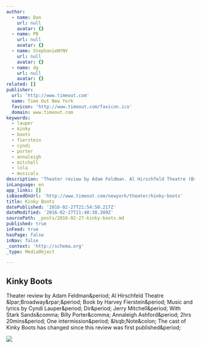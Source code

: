 ```yaml
---
author:
  - name: Dan
    url: null
    avatar: {}
  - name: PB
    url: null
    avatar: {}
  - name: StephanieNYNY
    url: null
    avatar: {}
  - name: dg
    url: null
    avatar: {}
related: []
publisher:
  url: 'http://www.timeout.com'
  name: Time Out New York
  favicon: 'http://www.timeout.com/favicon.ico'
  domain: www.timeout.com
keywords:
  - lauper
  - kinky
  - boots
  - fierstein
  - cyndi
  - porter
  - annaleigh
  - mitchell
  - lola
  - musicals
description: 'Theater review by Adam Feldman. Al Hirschfeld Theatre (Broadway). Book by Harvey Fierstein. Music and lyrics by Cyndi Lauper. Dir. Jerry Mitchell. With Stark Sands, Billy Porter, Annaleigh Ashford. 2hrs 20mins. One intermission. [Note: The cast of Kinky Boots has changed since this review was first published.'
inLanguage: en
app_links: []
isBasedOnUrl: 'http://www.timeout.com/newyork/theater/kinky-boots'
title: Kinky Boots
datePublished: '2016-02-27T21:54:50.217Z'
dateModified: '2016-02-27T21:48:38.309Z'
sourcePath: _posts/2016-02-27-kinky-boots.md
published: true
inFeed: true
hasPage: false
inNav: false
_context: 'http://schema.org'
_type: MediaObject

---
```

<article style=""><h1>Kinky Boots</h1><p>Theater review by Adam Feldman&amp;period; Al Hirschfeld Theatre &amp;lpar;Broadway&amp;rpar;&amp;period; Book by Harvey Fierstein&amp;period; Music and lyrics by Cyndi Lauper&amp;period; Dir&amp;period; Jerry Mitchell&amp;period; With Stark Sands&amp;comma; Billy Porter&amp;comma; Annaleigh Ashford&amp;period; 2hrs 20mins&amp;period; One intermission&amp;period; &amp;lsqb;Note&amp;colon; The cast of Kinky Boots has changed since this review was first published&amp;period;</p><img src="https://media.timeout.com/images/100654931/image.jpg" /></article>